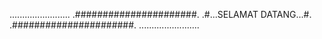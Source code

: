 ........................
.######################.
.#...SELAMAT DATANG...#.
.######################.
........................
